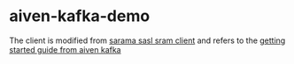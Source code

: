 # aiven-kafka-demo

The client is modified from [sarama sasl sram client](https://github.com/Shopify/sarama/tree/master/examples/sasl_scram_client) and refers to the [getting started guide from aiven kafka](https://help.aiven.io/en/articles/489572-getting-started-with-aiven-kafka)

